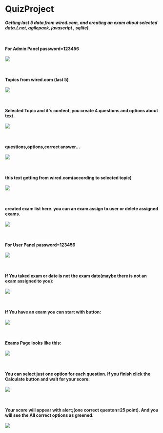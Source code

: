 # QuizProject
 ***Getting last 5 data from wired.com, and creating an exam about selected data.(.net, agilepack, javascript , sqlite)***
<br/>
<br/>
<br/>
<br/>
**For Admin Panel password=123456**
<br/>
<br/>
<img src="ReadMeImages/1.PNG">
<br/>
<br/>
<br/>
<br/>
**Topics from wired.com (last 5)**
<br/>
<br/>
<img src="ReadMeImages/2.PNG">
<br/>
<br/>
<br/>
<br/>
**Selected Topic and it's content, you create 4 questions and options about text.**
<br/>
<br/>
<img src="ReadMeImages/3.PNG">
<br/>
<br/>
<br/>
<br/>
**questions,options,correct answer...**
<br/>
<br/>
<img src="ReadMeImages/4.PNG">
<br/>
<br/>
<br/>
<br/>
**this text getting from wired.com(according to selected topic)**
<br/>
<br/>
<img src="ReadMeImages/5.PNG">
<br/>
<br/>
<br/>
<br/>
**created exam list here. you can an exam assign to user or delete assigned exams.**
<br/>
<br/>
<img src="ReadMeImages/6.PNG">
<br/>
<br/>
<br/>
<br/>
**For User Panel password=123456**
<br/>
<br/>
<img src="ReadMeImages/7.PNG">
<br/>
<br/>
<br/>
<br/>
**If You taked exam or date is not the exam date(maybe there is not an exam assigned to you):**
<br/>
<br/>
<img src="ReadMeImages/8.PNG">
<br/>
<br/>
<br/>
<br/>
**If You have an exam  you can start with button:**
<br/>
<br/>
<img src="ReadMeImages/9.PNG">
<br/>
<br/>
<br/>
<br/>
**Exams Page looks like this:**
<br/>
<br/>
<img src="ReadMeImages/10.PNG">
<br/>
<br/>
<br/>
<br/>
**You can select just one option for each question. If you finish click the Calculate button and wait for your score:**
<br/>
<br/>
<img src="ReadMeImages/11.PNG">
<br/>
<br/>
<br/>
<br/>
**Your score will appear with alert;(one correct queston=25 point). And you will see the All correct options as greened.**
<br/>
<br/>
<img src="ReadMeImages/12.PNG">
<br/>
<br/>
